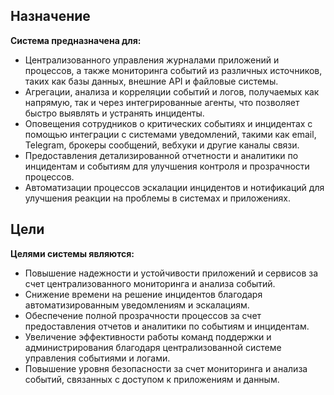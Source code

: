 ## Назначение

**Система предназначена для:**

*   Централизованного управления журналами приложений и процессов, а также мониторинга событий из различных источников, таких как базы данных, внешние API и файловые системы.
*   Агрегации, анализа и корреляции событий и логов, получаемых как напрямую, так и через интегрированные агенты, что позволяет быстро выявлять и устранять инциденты.
*   Оповещения сотрудников о критических событиях и инцидентах с помощью интеграции с системами уведомлений, такими как email, Telegram, брокеры сообщений, вебхуки и другие каналы связи.
*   Предоставления детализированной отчетности и аналитики по инцидентам и событиям для улучшения контроля и прозрачности процессов.
*   Автоматизации процессов эскалации инцидентов и нотификаций для улучшения реакции на проблемы в системах и приложениях.

## Цели

**Целями системы являются:**

*   Повышение надежности и устойчивости приложений и сервисов за счет централизованного мониторинга и анализа событий.
*   Снижение времени на решение инцидентов благодаря автоматизированным уведомлениям и эскалациям.
*   Обеспечение полной прозрачности процессов за счет предоставления отчетов и аналитики по событиям и инцидентам.
*   Увеличение эффективности работы команд поддержки и администрирования благодаря централизованной системе управления событиями и логами.
*   Повышение уровня безопасности за счет мониторинга и анализа событий, связанных с доступом к приложениям и данным.